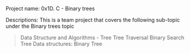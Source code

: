 Project name: 0x1D. C - Binary trees

Descriptions: This is a team project that covers the following sub-topic under the Binary trees topic

>Data Structure and Algorithms - Tree
>Tree Traversal
>Binary Search Tree
>Data structures: Binary Tree
